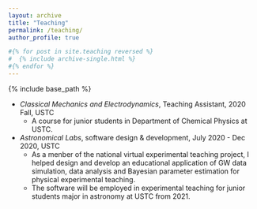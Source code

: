 ```yaml
---
layout: archive
title: "Teaching"
permalink: /teaching/
author_profile: true

#{% for post in site.teaching reversed %}
#  {% include archive-single.html %}
#{% endfor %}
---
```


{% include base_path %}

* *Classical Mechanics and Electrodynamics*, Teaching Assistant, 2020 Fall, USTC
    * A course for junior students in Department of Chemical Physics at USTC.
* *Astronomical Labs*, software design & development, July 2020 - Dec 2020, USTC
    * As a menber of the national virtual experimental teaching project, I helped design and develop an educational application of GW data simulation, data analysis and Bayesian parameter estimation for physical experimental teaching.
    * The software will be employed in experimental teaching for junior students major in astronomy at USTC from 2021.
